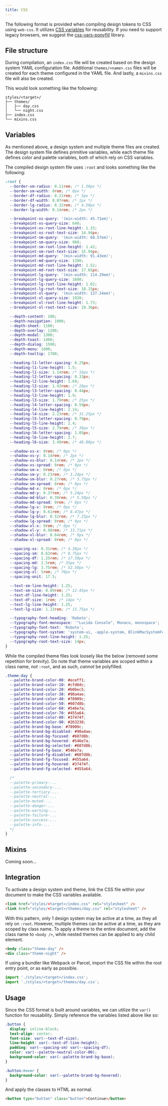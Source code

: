 ```yaml
---
title: CSS
---
```


The following format is provided when compiling design tokens to CSS using `web-css`. It utilizes
[CSS variables](https://developer.mozilla.org/en-US/docs/Web/CSS/Using_CSS_custom_properties) for
reusability. If you need to support legacy browsers, we suggest the
[css-vars-ponyfill](https://github.com/jhildenbiddle/css-vars-ponyfill) library.

## File structure

During compilation, an `index.css` file will be created based on the design system YAML
configuration file. Additional `themes/<name>.css` files will be created for each theme configured
in the YAML file. And lastly, a `mixins.css` file will also be created.

This would look something like the following:

```
styles/<target>/
├── themes/
│   ├── day.css
│   └── night.css
├── index.css
└── mixins.css
```

## Variables

As mentioned above, a design system and multiple theme files are created. The design system file
defines primitive variables, while each theme file defines color and palette variables, both of
which rely on CSS variables.

The compiled design system file uses `:root` and looks something like the following:

```css
:root {
  --border-sm-radius: 0.11rem; /* 1.50px */
  --border-sm-width: 0rem; /* 0px */
  --border-df-radius: 0.21rem; /* 3px */
  --border-df-width: 0.07rem; /* 1px */
  --border-lg-radius: 0.32rem; /* 4.50px */
  --border-lg-width: 0.14rem; /* 2px */

  --breakpoint-xs-query: '(min-width: 45.71em)';
  --breakpoint-xs-query-size: 640;
  --breakpoint-xs-root-line-height: 1.33;
  --breakpoint-xs-root-text-size: 14.94px;
  --breakpoint-sm-query: '(min-width: 68.57em)';
  --breakpoint-sm-query-size: 960;
  --breakpoint-sm-root-line-height: 1.42;
  --breakpoint-sm-root-text-size: 15.94px;
  --breakpoint-md-query: '(min-width: 91.43em)';
  --breakpoint-md-query-size: 1280;
  --breakpoint-md-root-line-height: 1.52;
  --breakpoint-md-root-text-size: 17.01px;
  --breakpoint-lg-query: '(min-width: 114.29em)';
  --breakpoint-lg-query-size: 1600;
  --breakpoint-lg-root-line-height: 1.62;
  --breakpoint-lg-root-text-size: 18.15px;
  --breakpoint-xl-query: '(min-width: 137.14em)';
  --breakpoint-xl-query-size: 1920;
  --breakpoint-xl-root-line-height: 1.73;
  --breakpoint-xl-root-text-size: 19.36px;

  --depth-content: 100;
  --depth-navigation: 1000;
  --depth-sheet: 1100;
  --depth-overlay: 1200;
  --depth-modal: 1300;
  --depth-toast: 1400;
  --depth-dialog: 1500;
  --depth-menu: 1600;
  --depth-tooltip: 1700;

  --heading-l1-letter-spacing: 0.25px;
  --heading-l1-line-height: 1.5;
  --heading-l1-size: 1.14rem; /* 16px */
  --heading-l2-letter-spacing: 0.33px;
  --heading-l2-line-height: 1.69;
  --heading-l2-size: 1.43rem; /* 20px */
  --heading-l3-letter-spacing: 0.44px;
  --heading-l3-line-height: 1.9;
  --heading-l3-size: 1.79rem; /* 25px */
  --heading-l4-letter-spacing: 0.59px;
  --heading-l4-line-height: 2.14;
  --heading-l4-size: 2.23rem; /* 31.25px */
  --heading-l5-letter-spacing: 0.79px;
  --heading-l5-line-height: 2.4;
  --heading-l5-size: 2.79rem; /* 39px */
  --heading-l6-letter-spacing: 1.05px;
  --heading-l6-line-height: 2.7;
  --heading-l6-size: 3.49rem; /* 48.80px */

  --shadow-xs-x: 0rem; /* 0px */
  --shadow-xs-y: 0.14rem; /* 2px */
  --shadow-xs-blur: 0.14rem; /* 2px */
  --shadow-xs-spread: 0rem; /* 0px */
  --shadow-sm-x: 0rem; /* 0px */
  --shadow-sm-y: 0.23rem; /* 3.24px */
  --shadow-sm-blur: 0.27rem; /* 3.75px */
  --shadow-sm-spread: 0rem; /* 0px */
  --shadow-md-x: 0rem; /* 0px */
  --shadow-md-y: 0.37rem; /* 5.24px */
  --shadow-md-blur: 0.39rem; /* 5.50px */
  --shadow-md-spread: 0rem; /* 0px */
  --shadow-lg-x: 0rem; /* 0px */
  --shadow-lg-y: 0.61rem; /* 8.47px */
  --shadow-lg-blur: 0.52rem; /* 7.25px */
  --shadow-lg-spread: 0rem; /* 0px */
  --shadow-xl-x: 0rem; /* 0px */
  --shadow-xl-y: 0.98rem; /* 13.71px */
  --shadow-xl-blur: 0.64rem; /* 9px */
  --shadow-xl-spread: 0rem; /* 0px */

  --spacing-xs: 0.31rem; /* 4.38px */
  --spacing-sm: 0.63rem; /* 8.75px */
  --spacing-df: 1.25rem; /* 17.50px */
  --spacing-md: 2.5rem; /* 35px */
  --spacing-lg: 3.75rem; /* 52.50px */
  --spacing-xl: 5rem; /* 70px */
  --spacing-unit: 17.5;

  --text-sm-line-height: 1.25;
  --text-sm-size: 0.89rem; /* 12.45px */
  --text-df-line-height: 1.25;
  --text-df-size: 1rem; /* 14px */
  --text-lg-line-height: 1.25;
  --text-lg-size: 1.13rem; /* 15.75px */

  --typography-font-heading: 'Roboto';
  --typography-font-monospace: '"Lucida Console", Monaco, monospace';
  --typography-font-text: 'Roboto';
  --typography-font-system: 'system-ui, -apple-system, BlinkMacSystemFont, "Segoe UI", Roboto, Helvetica, Arial, sans-serif, "Apple Color Emoji", "Segoe UI Emoji", "Segoe UI Symbol"';
  --typography-root-line-height: 1.25;
  --typography-root-text-size: 14px;
}
```

While the compiled theme files look loosely like the below (removed some repetition for brevity). Do
note that theme variables are scoped within a class name, _not_ `:root`, and as such, _cannot_ be
polyfilled.

```css
.theme-day {
  --palette-brand-color-00: #eceff1;
  --palette-brand-color-10: #cfd8dc;
  --palette-brand-color-20: #b0bec5;
  --palette-brand-color-30: #90a4ae;
  --palette-brand-color-40: #78909c;
  --palette-brand-color-50: #607d8b;
  --palette-brand-color-60: #546e7a;
  --palette-brand-color-70: #455a64;
  --palette-brand-color-80: #37474f;
  --palette-brand-color-90: #263238;
  --palette-brand-bg-base: #78909c;
  --palette-brand-bg-disabled: #90a4ae;
  --palette-brand-bg-focused: #607d8b;
  --palette-brand-bg-hovered: #546e7a;
  --palette-brand-bg-selected: #607d8b;
  --palette-brand-fg-base: #546e7a;
  --palette-brand-fg-disabled: #607d8b;
  --palette-brand-fg-focused: #455a64;
  --palette-brand-fg-hovered: #37474f;
  --palette-brand-fg-selected: #455a64;

  /*
  --palette-primary-...
  --palette-secondary-...
  --palette-tertiary-...
  --palette-neutral-...
  --palette-muted-...
  --palette-danger-...
  --palette-warning-...
  --palette-failure-...
  --palette-success-...
  --palette-info-...
  */
}
```

## Mixins

Coming soon...

## Integration

To activate a design system and theme, link the CSS file within your document to make the CSS
variables available.

```html
<link href="styles/<target>/index.css" rel="stylesheet" />
<link href="styles/<target>/themes/day.css" rel="stylesheet" />
```

With this pattern, only 1 design system may be active at a time, as they all rely on `:root`.
However, multiple themes can be active at a time, as they are scoped by class name. To apply a theme
to the entire document, add the class name to `<body />`, while nested themes can be applied to any
child element.

```html
<body class="theme-day" />
<div class="theme-night" />
```

If using a bundler like Webpack or Parcel, import the CSS file within the root entry point, or as
early as possible.

```ts
import './styles/<target>/index.css';
import './styles/<target>/themes/day.css';
```

## Usage

Since the CSS format is built around variables, we can utilize the `var()` function for reusability.
Simply reference the variables listed above like so:

```css
.button {
  display: inline-block;
  text-align: center;
  font-size: var(--text-df-size);
  line-height: var(--text-df-line-height);
  padding: var(--spacing-sm) var(--spacing-df);
  color: var(--palette-neutral-color-00);
  background-color: var(--palette-brand-bg-base);
}

.button:hover {
  background-color: var(--palette-brand-bg-hovered);
}
```

And apply the classes to HTML as normal.

```html
<button type="button" class="button">Continue</button>
```
